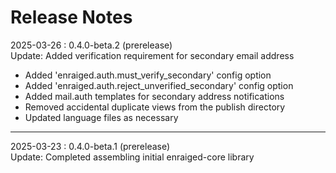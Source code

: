 # Release Notes

2025-03-26 : 0.4.0-beta.2 (prerelease)  
Update: Added verification requirement for secondary email address

- Added 'enraiged.auth.must_verify_secondary' config option
- Added 'enraiged.auth.reject_unverified_secondary' config option
- Added mail.auth templates for secondary address notifications
- Removed accidental duplicate views from the publish directory
- Updated language files as necessary

---

2025-03-23 : 0.4.0-beta.1 (prerelease)  
Update: Completed assembling initial enraiged-core library
